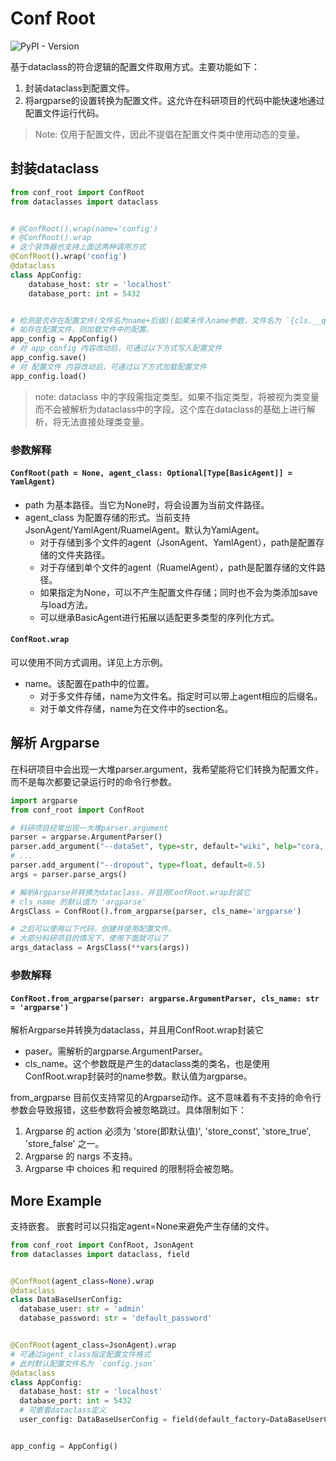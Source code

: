 # Conf Root

![PyPI - Version](https://img.shields.io/pypi/v/conf_root)

基于dataclass的符合逻辑的配置文件取用方式。主要功能如下：

1. 封装dataclass到配置文件。
2. 将argparse的设置转换为配置文件。这允许在科研项目的代码中能快速地通过配置文件运行代码。

> Note: 仅用于配置文件，因此不提倡在配置文件类中使用动态的变量。

## 封装dataclass

```python
from conf_root import ConfRoot
from dataclasses import dataclass


# @ConfRoot().wrap(name='config')
# @ConfRoot().wrap
# 这个装饰器也支持上面这两种调用方式
@ConfRoot().wrap('config')
@dataclass
class AppConfig:
    database_host: str = 'localhost'
    database_port: int = 5432


# 检测是否存在配置文件(文件名为name+后缀)(如果未传入name参数，文件名为 `{cls.__qual_name__}.yml`) ，如果不存在则按照默认值新建文件。
# 如存在配置文件，则加载文件中的配置。
app_config = AppConfig()
# 对 app_config 内容改动后，可通过以下方式写入配置文件
app_config.save()
# 对 配置文件 内容改动后，可通过以下方式加载配置文件
app_config.load()
```

> note: dataclass 中的字段需指定类型。如果不指定类型，将被视为类变量而不会被解析为dataclass中的字段。这个库在dataclass的基础上进行解析，将无法直接处理类变量。

### 参数解释

#### `ConfRoot(path = None, agent_class: Optional[Type[BasicAgent]] = YamlAgent)`

- path 为基本路径。当它为None时，将会设置为当前文件路径。
- agent_class 为配置存储的形式。当前支持JsonAgent/YamlAgent/RuamelAgent。默认为YamlAgent。
    - 对于存储到多个文件的agent（JsonAgent、YamlAgent），path是配置存储的文件夹路径。
    - 对于存储到单个文件的agent（RuamelAgent），path是配置存储的文件路径。
    - 如果指定为None，可以不产生配置文件存储；同时也不会为类添加save与load方法。
    - 可以继承BasicAgent进行拓展以适配更多类型的序列化方式。

#### `ConfRoot.wrap`

可以使用不同方式调用。详见上方示例。

- name。该配置在path中的位置。
    - 对于多文件存储，name为文件名。指定时可以带上agent相应的后缀名。
    - 对于单文件存储，name为在文件中的section名。

## 解析 Argparse

在科研项目中会出现一大堆parser.argument，我希望能将它们转换为配置文件，而不是每次都要记录运行时的命令行参数。

```python
import argparse
from conf_root import ConfRoot

# 科研项目经常出现一大堆parser.argument
parser = argparse.ArgumentParser()
parser.add_argument("--dataSet", type=str, default="wiki", help="cora, citeseer, wiki, corafull, FedDBLP")
# ...
parser.add_argument("--dropout", type=float, default=0.5)
args = parser.parse_args()

# 解析Argparse并转换为dataclass，并且用ConfRoot.wrap封装它
# cls_name 的默认值为 'argparse'
ArgsClass = ConfRoot().from_argparse(parser, cls_name='argparse')

# 之后可以使用以下代码，创建并使用配置文件。
# 大部分科研项目的情况下，使用下面就可以了
args_dataclass = ArgsClass(**vars(args))
```

### 参数解释

#### `ConfRoot.from_argparse(parser: argparse.ArgumentParser, cls_name: str = 'argparse')`

解析Argparse并转换为dataclass，并且用ConfRoot.wrap封装它

- paser。需解析的argparse.ArgumentParser。
- cls_name。这个参数既是产生的dataclass类的类名，也是使用ConfRoot.wrap封装时的name参数。默认值为argparse。

from_argparse 目前仅支持常见的Argparse动作。这不意味着有不支持的命令行参数会导致报错，这些参数将会被忽略跳过。具体限制如下：

1. Argparse 的 action 必须为 'store(即默认值)', 'store_const', 'store_true', 'store_false' 之一。
2. Argparse 的 nargs 不支持。
3. Argparse 中 choices 和 required 的限制将会被忽略。

## More Example

支持嵌套。
嵌套时可以只指定agent=None来避免产生存储的文件。

```python
from conf_root import ConfRoot, JsonAgent
from dataclasses import dataclass, field


@ConfRoot(agent_class=None).wrap
@dataclass
class DataBaseUserConfig:
  database_user: str = 'admin'
  database_password: str = 'default_password'


@ConfRoot(agent_class=JsonAgent).wrap
# 可通过agent_class指定配置文件格式
# 此时默认配置文件名为 `config.json`
@dataclass
class AppConfig:
  database_host: str = 'localhost'
  database_port: int = 5432
  # 可嵌套dataclass定义
  user_config: DataBaseUserConfig = field(default_factory=DataBaseUserConfig)


app_config = AppConfig()
```
